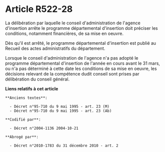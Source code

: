# Article R522-28

La délibération par laquelle le conseil d'administration de l'agence d'insertion arrête le programme départemental
d'insertion doit préciser les conditions, notamment financières, de sa mise en oeuvre.

Dès qu'il est arrêté, le programme départemental d'insertion est publié au Recueil des actes administratifs du département.

Lorsque le conseil d'administration de l'agence n'a pas adopté le programme départemental d'insertion de l'année en cours
avant le 31 mars, ou n'a pas déterminé à cette date les conditions de sa mise en oeuvre, les décisions relevant de la
compétence dudit conseil sont prises par délibération du conseil général.

**Liens relatifs à cet article**

	**Anciens textes**:

	  - Décret n°95-710 du 9 mai 1995 - art. 23 (M)
	  - Décret n°95-710 du 9 mai 1995 - art. 23 (Ab)

	**Codifié par**:

	  - Décret n°2004-1136 2004-10-21

	**Abrogé par**:

	  - Décret n°2010-1783 du 31 décembre 2010 - art. 2

